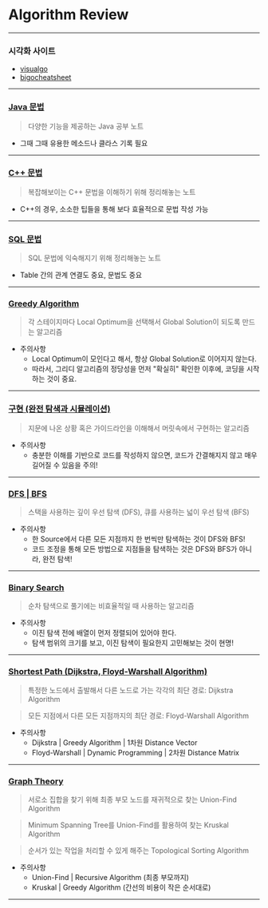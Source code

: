 # Algorithm Review

<hr>

### 시각화 사이트
* [visualgo](https://visualgo.net/en)
* [bigocheatsheet](https://www.bigocheatsheet.com/)

<hr>

### [Java 문법](https://github.com/PoSungKim/algorithm_review/tree/master/Java)
> 다양한 기능을 제공하는 Java 공부 노트
* 그때 그때 유용한 메소드나 클라스 기록 필요 

<hr>

### [C++ 문법](https://github.com/PoSungKim/algorithm_review/tree/master/C++)
> 복잡해보이는 C++ 문법을 이해하기 위해 정리해놓는 노트
* C++의 경우, 소소한 팁들을 통해 보다 효율적으로 문법 작성 가능

<hr>

### [SQL 문법](https://github.com/PoSungKim/algorithm_review/tree/master/SQL)
> SQL 문법에 익숙해지기 위해 정리해놓는 노트
* Table 간의 관계 연결도 중요, 문법도 중요

<hr>

### [Greedy Algorithm](https://github.com/PoSungKim/algorithm_review/tree/master/For%20Coding%20Test/Greedy)
> 각 스테이지마다 Local Optimum을 선택해서 Global Solution이 되도록 만드는 알고리즘

* 주의사항
  * Local Optimum이 모인다고 해서, 항상 Global Solution로 이어지지 않는다.
  * 따라서, 그리디 알고리즘의 정당성을 먼저 "확실히" 확인한 이후에, 코딩을 시작하는 것이 중요.

<hr>

### [구현 (완전 탐색과 시뮬레이션)](https://github.com/PoSungKim/algorithm_review/tree/master/For%20Coding%20Test/구현)
> 지문에 나온 상황 혹은 가이드라인을 이해해서 머릿속에서 구현하는 알고리즘

* 주의사항
  * 충분한 이해를 기반으로 코드를 작성하지 않으면, 코드가 간결해지지 않고 매우 길어질 수 있음을 주의!

<hr>

### [DFS | BFS](https://github.com/PoSungKim/algorithm_review/tree/master/For%20Coding%20Test/DFS%7CBFS)
> 스택을 사용하는 깊이 우선 탐색 (DFS), 큐를 사용하는 넓이 우선 탐색 (BFS)

* 주의사항
  * 한 Source에서 다른 모든 지점까지 한 번씩만 탐색하는 것이 DFS와 BFS!
  * 코드 조정을 통해 모든 방법으로 지점들을 탐색하는 것은 DFS와 BFS가 아니라, 완전 탐색!

<hr>

### [Binary Search](https://github.com/PoSungKim/algorithm_review/blob/master/For%20Coding%20Test/Binary%20Search)
> 순차 탐색으로 풀기에는 비효율적일 때 사용하는 알고리즘

* 주의사항
  * 이진 탐색 전에 배열이 먼저 정렬되어 있어야 한다.
  * 탐색 범위의 크기를 보고, 이진 탐색이 필요한지 고민해보는 것이 현명! 

<hr>

### [Shortest Path (Dijkstra, Floyd-Warshall Algorithm)](https://github.com/PoSungKim/algorithm_review/blob/master/For%20Coding%20Test/Shortest%20Path)
> 특정한 노드에서 출발해서 다른 노드로 가는 각각의 최단 경로: Dijkstra Algorithm

> 모든 지점에서 다른 모든 지점까지의 최단 경로: Floyd-Warshall Algorithm

* 주의사항
  * Dijkstra | Greedy Algorithm | 1차원 Distance Vector
  * Floyd-Warshall | Dynamic Programming | 2차원 Distance Matrix

<hr>

### [Graph Theory](https://github.com/PoSungKim/algorithm_review/blob/master/For%20Coding%20Test/Graph%20Theory)
> 서로소 집합을 찾기 위해 최종 부모 노드를 재귀적으로 찾는 Union-Find Algorithm

> Minimum Spanning Tree를 Union-Find를 활용하여 찾는 Kruskal Algorithm

> 순서가 있는 작업을 처리할 수 있게 해주는 Topological Sorting Algorithm

* 주의사항
  * Union-Find | Recursive Algorithm (최종 부모까지)
  * Kruskal | Greedy Algorithm (간선의 비용이 작은 순서대로)

<hr>
